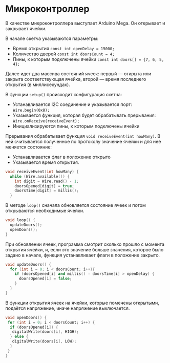 # Микроконтроллер
В качестве микроконтроллера выступает Arduino Mega. Он открывает и закрывает ячейки.

В начале скетча указываются параметры:
* Время открытия `const int openDelay = 15000;`
* Количество дверей `const int doorsCount = 4;`
* Пины, к которым подключены ячейки `const int doors[] = {7, 6, 5, 4};`

Далее идет два массива состояний ячеек: первый — открыта или закрыта соответствующая ячейка, второй — время последнего открытия (в миллисекундах).

В функции `setup()` происходит конфигурация скетча:
* Устанавливается I2C соединение и указывается порт: `Wire.begin(0x8);`
* Указывается функция, которая будет обрабатывать прерывания: `Wire.onReceive(receiveEvent);`
* Инициализируются пины, к которым подключены ячейки

Прерывания обрабатывает функция `void receiveEvent(int howMany)`. В ней считывается полученное по протоколу значение ячейки и для неё меняется состояние:
* Устанавливается флаг в положение открыто
* Указывается время открытия.
```c++
void receiveEvent(int howMany) {
  while (Wire.available()) {
    int digit = Wire.read() - 1;
    doorsOpened[digit] = true;
    doorsTime[digit] = millis();
  }
```

В методе `loop()` сначала обновляется состояние ячеек и потом открываются необходимые ячейки.
```c++
void loop() {
  updateDoors();
  openDoors();
}
```
При обновлении ячеек, программа смотрит сколько прошло с момента открытия ячейки, и, если это значение больше значения, которое было задано в начале, функция устанавливает флаги в положение закрыто.
```c++
void updateDoors() {
  for (int i = 0; i < doorsCount; i++){
    if (doorsOpened[i] and millis() - doorsTime[i] > openDelay) {
      doorsOpened[i] = false;
    } 
  }
}
```
В функции открытия ячеек на ячейки, которые помечены открытыми, подаётся напряжение, иначе напряжение выключается.
```c++
void openDoors() {
 for (int i = 0; i < doorsCount; i++) {
  if (doorsOpened[i]) {
   digitalWrite(doors[i], HIGH);
  } else {
   digitalWrite(doors[i], LOW);
  }
 }
}
```
